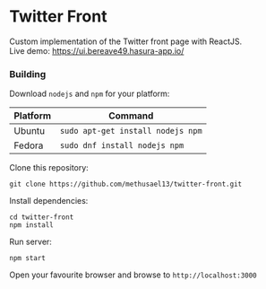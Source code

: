 # Twitter Front
Custom implementation of the Twitter front page with ReactJS.<br/>
Live demo: <a href="https://ui.bereave49.hasura-app.io/" target="_blank">https://ui.bereave49.hasura-app.io/</a>

### Building
Download `nodejs` and `npm` for your platform:

| Platform | Command |
| -------- | ------- |
| Ubuntu | `sudo apt-get install nodejs npm` |
| Fedora | `sudo dnf install nodejs npm` |

Clone this repository:
```
git clone https://github.com/methusael13/twitter-front.git
```

Install dependencies:
```
cd twitter-front
npm install
```

Run server:
```
npm start
```

Open your favourite browser and browse to `http://localhost:3000`
